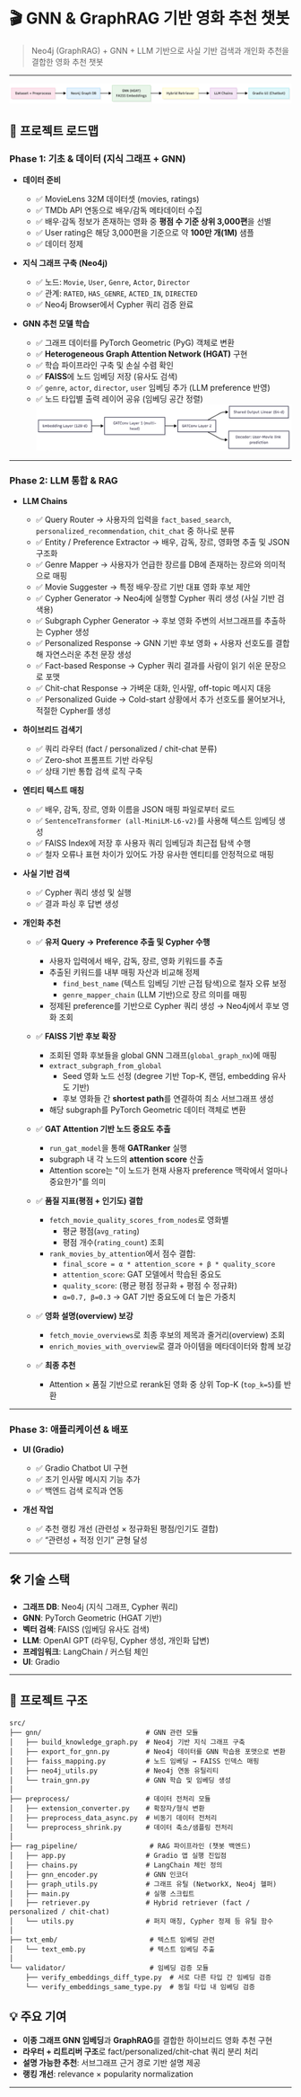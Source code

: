 # 🎬 GNN & GraphRAG 기반 영화 추천 챗봇

> Neo4j (GraphRAG) + GNN + LLM 기반으로 사실 기반 검색과 개인화 추천을 결합한 영화 추천 챗봇

---

![System Overview](./images/project_overview.png)
## 🚀 프로젝트 로드맵

### **Phase 1: 기초 & 데이터 (지식 그래프 + GNN)**
- **데이터 준비**
  - ✅ MovieLens 32M 데이터셋 (movies, ratings)  
  - ✅ TMDb API 연동으로 배우/감독 메타데이터 수집
  - ✅ 배우·감독 정보가 존재하는 영화 중 **평점 수 기준 상위 3,000편**을 선별  
  - ✅ User rating은 해당 3,000편을 기준으로 약 **100만 개(1M)** 샘플
  - ✅ 데이터 정제  

- **지식 그래프 구축 (Neo4j)**
  - ✅ 노드: `Movie`, `User`, `Genre`, `Actor`, `Director`  
  - ✅ 관계: `RATED`, `HAS_GENRE`, `ACTED_IN`, `DIRECTED`  
  - ✅ Neo4j Browser에서 Cypher 쿼리 검증 완료  

- **GNN 추천 모델 학습**
  - ✅ 그래프 데이터를 PyTorch Geometric (PyG) 객체로 변환  
  - ✅ **Heterogeneous Graph Attention Network (HGAT)** 구현  
  - ✅ 학습 파이프라인 구축 및 손실 수렴 확인   
  - ✅ **FAISS**에 노드 임베딩 저장 (유사도 검색)  
  - ✅ `genre`, `actor`, `director`, `user` 임베딩 추가 (LLM preference 반영)  
  - ✅ 노드 타입별 출력 레이어 공유 (임베딩 공간 정렬)  
![System Overview](./images/gnn_architecture.png)
---

### **Phase 2: LLM 통합 & RAG**
- **LLM Chains**
  - ✅ Query Router → 사용자의 입력을 `fact_based_search`, `personalized_recommendation`, `chit_chat` 중 하나로 분류  
  - ✅ Entity / Preference Extractor → 배우, 감독, 장르, 영화명 추출 및 JSON 구조화  
  - ✅ Genre Mapper → 사용자가 언급한 장르를 DB에 존재하는 장르와 의미적으로 매핑  
  - ✅ Movie Suggester → 특정 배우·장르 기반 대표 영화 후보 제안  
  - ✅ Cypher Generator → Neo4j에 실행할 Cypher 쿼리 생성 (사실 기반 검색용)  
  - ✅ Subgraph Cypher Generator → 후보 영화 주변의 서브그래프를 추출하는 Cypher 생성  
  - ✅ Personalized Response → GNN 기반 후보 영화 + 사용자 선호도를 결합해 자연스러운 추천 문장 생성  
  - ✅ Fact-based Response → Cypher 쿼리 결과를 사람이 읽기 쉬운 문장으로 포맷  
  - ✅ Chit-chat Response → 가벼운 대화, 인사말, off-topic 메시지 대응  
  - ✅ Personalized Guide → Cold-start 상황에서 추가 선호도를 물어보거나, 적절한 Cypher를 생성  

- **하이브리드 검색기**
  - ✅ 쿼리 라우터 (fact / personalized / chit-chat 분류)  
  - ✅ Zero-shot 프롬프트 기반 라우팅  
  - ✅ 상태 기반 통합 검색 로직 구축
 
- **엔티티 텍스트 매칭**
  - ✅ 배우, 감독, 장르, 영화 이름을 JSON 매핑 파일로부터 로드
  - ✅ `SentenceTransformer (all-MiniLM-L6-v2)`를 사용해 텍스트 임베딩 생성
  - ✅ FAISS Index에 저장 후 사용자 쿼리 임베딩과 최근접 탐색 수행
  - ✅ 철자 오류나 표현 차이가 있어도 가장 유사한 엔티티를 안정적으로 매핑

- **사실 기반 검색**
  - ✅ Cypher 쿼리 생성 및 실행  
  - ✅ 결과 파싱 후 답변 생성  

- **개인화 추천**
  - ✅ **유저 Query → Preference 추출 및 Cypher 수행**  
    - 사용자 입력에서 배우, 감독, 장르, 영화 키워드를 추출  
    - 추출된 키워드를 내부 매핑 자산과 비교해 정제  
      - `find_best_name` (텍스트 임베딩 기반 근접 탐색)으로 철자 오류 보정  
      - `genre_mapper_chain` (LLM 기반)으로 장르 의미를 매핑  
    - 정제된 preference를 기반으로 Cypher 쿼리 생성 → Neo4j에서 후보 영화 조회  

  - ✅ **FAISS 기반 후보 확장**  
    - 조회된 영화 후보들을 global GNN 그래프(`global_graph_nx`)에 매핑  
    - `extract_subgraph_from_global`  
      - Seed 영화 노드 선정 (degree 기반 Top-K, 랜덤, embedding 유사도 기반)  
      - 후보 영화들 간 **shortest path**를 연결하여 최소 서브그래프 생성  
    - 해당 subgraph를 PyTorch Geometric 데이터 객체로 변환  

  - ✅ **GAT Attention 기반 노드 중요도 추출**  
    - `run_gat_model`을 통해 **GATRanker** 실행  
    - subgraph 내 각 노드의 **attention score** 산출  
    - Attention score는 "이 노드가 현재 사용자 preference 맥락에서 얼마나 중요한가"를 의미  

  - ✅ **품질 지표(평점 + 인기도) 결합**  
    - `fetch_movie_quality_scores_from_nodes`로 영화별  
      - 평균 평점(`avg_rating`)  
      - 평점 개수(`rating_count`) 조회  
    - `rank_movies_by_attention`에서 점수 결합:  
      - `final_score = α * attention_score + β * quality_score`
      - `attention_score`: GAT 모델에서 학습된 중요도  
      - `quality_score`: (평균 평점 정규화 + 평점 수 정규화)  
      - `α=0.7, β=0.3` → GAT 기반 중요도에 더 높은 가중치  

  - ✅ **영화 설명(overview) 보강**  
    - `fetch_movie_overviews`로 최종 후보의 제목과 줄거리(overview) 조회  
    - `enrich_movies_with_overview`로 결과 아이템을 메타데이터와 함께 보강  

  - ✅ **최종 추천**  
    - Attention × 품질 기반으로 rerank된 영화 중 상위 Top-K (`top_k=5`)를 반환  


---

### **Phase 3: 애플리케이션 & 배포**
- **UI (Gradio)**
  - ✅ Gradio Chatbot UI 구현  
  - ✅ 초기 인사말 메시지 기능 추가  
  - ✅ 백엔드 검색 로직과 연동  

- **개선 작업**
  - ✅ 추천 랭킹 개선 (관련성 × 정규화된 평점/인기도 결합)  
  - ✅ “관련성 + 적정 인기” 균형 달성  

---

## 🛠️ 기술 스택
- **그래프 DB**: Neo4j (지식 그래프, Cypher 쿼리)  
- **GNN**: PyTorch Geometric (HGAT 기반)  
- **벡터 검색**: FAISS (임베딩 유사도 검색)  
- **LLM**: OpenAI GPT (라우팅, Cypher 생성, 개인화 답변)  
- **프레임워크**: LangChain / 커스텀 체인  
- **UI**: Gradio  

---
## 📂 프로젝트 구조

```text
src/
├── gnn/                          # GNN 관련 모듈
│   ├── build_knowledge_graph.py  # Neo4j 기반 지식 그래프 구축
│   ├── export_for_gnn.py         # Neo4j 데이터를 GNN 학습용 포맷으로 변환
│   ├── faiss_mapping.py          # 노드 임베딩 → FAISS 인덱스 매핑
│   ├── neo4j_utils.py            # Neo4j 연동 유틸리티
│   └── train_gnn.py              # GNN 학습 및 임베딩 생성
│
├── preprocess/                   # 데이터 전처리 모듈
│   ├── extension_converter.py    # 확장자/형식 변환
│   ├── preprocess_data_async.py  # 비동기 데이터 전처리
│   └── preprocess_shrink.py      # 데이터 축소/샘플링 전처리
│
├── rag_pipeline/                  # RAG 파이프라인 (챗봇 백엔드)
│   ├── app.py                    # Gradio 앱 실행 진입점
│   ├── chains.py                 # LangChain 체인 정의
│   ├── gnn_encoder.py            # GNN 인코더
│   ├── graph_utils.py            # 그래프 유틸 (NetworkX, Neo4j 헬퍼)
│   ├── main.py                   # 실행 스크립트
│   ├── retriever.py              # Hybrid retriever (fact / personalized / chit-chat)
│   └── utils.py                  # 퍼지 매칭, Cypher 정제 등 유틸 함수
│
├── txt_emb/                       # 텍스트 임베딩 관련
│   └── text_emb.py                # 텍스트 임베딩 추출
│
└── validator/                     # 임베딩 검증 모듈
    ├── verify_embeddings_diff_type.py  # 서로 다른 타입 간 임베딩 검증
    └── verify_embeddings_same_type.py  # 동일 타입 내 임베딩 검증
```

## 💡 주요 기여
- **이종 그래프 GNN 임베딩**과 **GraphRAG**를 결합한 하이브리드 영화 추천 구현  
- **라우터 + 리트리버 구조**로 fact/personalized/chit-chat 쿼리 분리 처리  
- **설명 가능한 추천**: 서브그래프 근거 경로 기반 설명 제공  
- **랭킹 개선**: relevance × popularity normalization  

---

